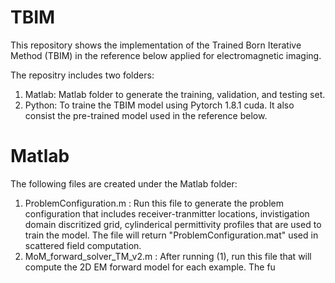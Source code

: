 # TBIM
This repository shows the implementation of the Trained Born Iterative Method (TBIM) in the reference below applied for electromagnetic imaging.

The repositry includes two folders:
  1) Matlab: Matlab folder to generate the training, validation, and testing set. 
  2) Python: To traine the TBIM model using Pytorch 1.8.1 cuda. It also consist the pre-trained model used in the reference below. 


# Matlab
The following files are created under the Matlab folder:
  1) ProblemConfiguration.m : Run this file to generate the problem configuration that includes receiver-tranmitter locations, invistigation domain discritized grid, cylinderical permittivity profiles that are used to train the model. The file will return "ProblemConfiguration.mat" used in scattered field computation.  
  2) MoM_forward_solver_TM_v2.m : After running (1), run this file that will compute the 2D EM forward model for each example. The fu 
